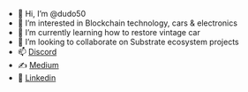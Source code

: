 - 👋 Hi, I’m @dudo50
- 👀 I’m interested in Blockchain technology, cars & electronics
- 🌱 I’m currently learning how to restore vintage car
- 💞️ I’m looking to collaborate on Substrate ecosystem projects
- 📫 [Discord]( https://discord.com/users/760018403343466506)
- ✍️ [Medium](https://medium.com/@dudo50)
- 🧰 [Linkedin](https://www.linkedin.com/in/dudo50/)
<!---
dudo50/dudo50 is a ✨ special ✨ repository because its `README.md` (this file) appears on your GitHub profile.
You can click the Preview link to take a look at your changes.
--->
